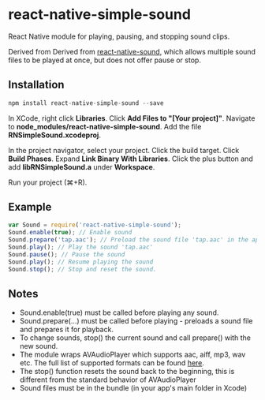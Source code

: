 # react-native-simple-sound

React Native module for playing, pausing, and stopping sound clips.

Derived from Derived from [react-native-sound](https://github.com/zmxv/react-native-sound), which allows multiple sound files to be played at once, but does not offer pause or stop.

## Installation

```javascript
npm install react-native-simple-sound --save
```

In XCode, right click **Libraries**.
Click **Add Files to "[Your project]"**.
Navigate to **node_modules/react-native-simple-sound**.
Add the file **RNSimpleSound.xcodeproj**.

In the project navigator, select your project.
Click the build target.
Click **Build Phases**.
Expand **Link Binary With Libraries**.
Click the plus button and add **libRNSimpleSound.a** under **Workspace**.

Run your project (⌘+R).

## Example

```js
var Sound = require('react-native-simple-sound');
Sound.enable(true); // Enable sound
Sound.prepare('tap.aac'); // Preload the sound file 'tap.aac' in the app bundle
Sound.play(); // Play the sound 'tap.aac'
Sound.pause(); // Pause the sound
Sound.play(); // Resume playing the sound
Sound.stop(); // Stop and reset the sound.
```

## Notes
- Sound.enable(true) must be called before playing any sound.
- Sound.prepare(...) must be called before playing - preloads a sound file and prepares it for playback.
- To change sounds, stop() the current sound and call prepare() with the new sound.
- The module wraps AVAudioPlayer which supports aac, aiff, mp3, wav etc. The full list of supported formats can be found [here](https://developer.apple.com/library/ios/documentation/AudioVideo/Conceptual/MultimediaPG/UsingAudio/UsingAudio.html).
- The stop() function resets the sound back to the beginning, this is different from the standard behavior of AVAudioPlayer
- Sound files must be in the bundle (in your app's main folder in Xcode)
